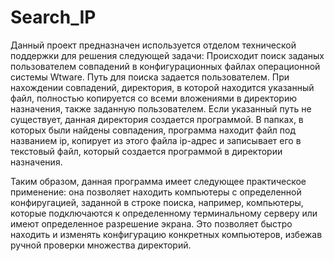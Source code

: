 # Search_IP
Данный проект предназначен используется отделом технической поддержки для решения следующей задачи:
Происходит поиск заданых пользователем совпадений в конфигурационных файлах операционной системы Wtware. 
Путь для поиска задается пользователем.
При нахождении совпадений, директория, в которой находится указанный файл, полностью копируется со всеми вложениями в директорию назначения,
также заданную пользователем. Если указанный путь не существует, данная директория создается программой.
В папках, в которых были найдены совпадения, программа находит файл под названием ip,
копирует из этого файла ip-адрес и записывает его в текстовый файл, который создается программой в директории назначения.

Таким образом, данная программа имеет следующее практическое применение:
она позволяет находить компьютеры с определенной конфиругацией, заданной в строке поиска, 
например, компьютеры, которые подключаются к определенному терминальному серверу или имеют определенное разрешение экрана.
Это позволяет быстро находить и изменять конфигурацию конкретных компьютеров, избежав ручной проверки множества директорий.
